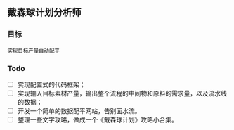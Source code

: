 ## 戴森球计划分析师
### 目标
    实现目标产量自动配平
    
### Todo
-[ ] 实现配置式的代码框架；
- [ ] 实现输入目标素材产量，输出整个流程的中间物和原料的需求量，以及流水线的数据；
-[ ] 开发一个简单的数据配平网站，告别面水流。
- [ ] 整理一些文字攻略，做成一个《戴森球计划》攻略小合集。